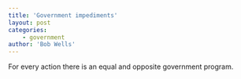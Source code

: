 ```yaml
---
title: 'Government impediments'
layout: post
categories:
    - government
author: 'Bob Wells'
---
```


For every action there is an equal and opposite government program.